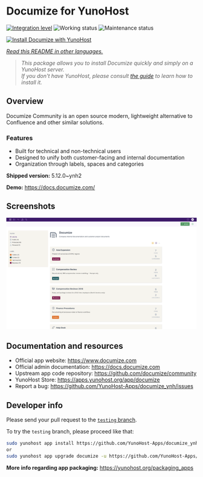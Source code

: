 <!--
N.B.: This README was automatically generated by <https://github.com/YunoHost/apps/tree/master/tools/readme_generator>
It shall NOT be edited by hand.
-->

# Documize for YunoHost

[![Integration level](https://apps.yunohost.org/badge/integration/documize)](https://ci-apps.yunohost.org/ci/apps/documize/)
![Working status](https://apps.yunohost.org/badge/state/documize)
![Maintenance status](https://apps.yunohost.org/badge/maintained/documize)

[![Install Documize with YunoHost](https://install-app.yunohost.org/install-with-yunohost.svg)](https://install-app.yunohost.org/?app=documize)

*[Read this README in other languages.](./ALL_README.md)*

> *This package allows you to install Documize quickly and simply on a YunoHost server.*  
> *If you don't have YunoHost, please consult [the guide](https://yunohost.org/install) to learn how to install it.*

## Overview

Documize Community is an open source modern, lightweight alternative to Confluence and other similar solutions.

### Features

- Built for technical and non-technical users
- Designed to unify both customer-facing and internal documentation
- Organization through labels, spaces and categories

**Shipped version:** 5.12.0~ynh2

**Demo:** <https://docs.documize.com/>

## Screenshots

![Screenshot of Documize](./doc/screenshots/screenshot.png)

## Documentation and resources

- Official app website: <https://www.documize.com>
- Official admin documentation: <https://docs.documize.com>
- Upstream app code repository: <https://github.com/documize/community>
- YunoHost Store: <https://apps.yunohost.org/app/documize>
- Report a bug: <https://github.com/YunoHost-Apps/documize_ynh/issues>

## Developer info

Please send your pull request to the [`testing` branch](https://github.com/YunoHost-Apps/documize_ynh/tree/testing).

To try the `testing` branch, please proceed like that:

```bash
sudo yunohost app install https://github.com/YunoHost-Apps/documize_ynh/tree/testing --debug
or
sudo yunohost app upgrade documize -u https://github.com/YunoHost-Apps/documize_ynh/tree/testing --debug
```

**More info regarding app packaging:** <https://yunohost.org/packaging_apps>
